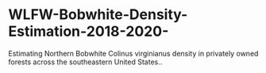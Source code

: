 # WLFW-Bobwhite-Density-Estimation-2018-2020-
Estimating Northern Bobwhite Colinus virginianus density in privately owned forests across the southeastern United States..
